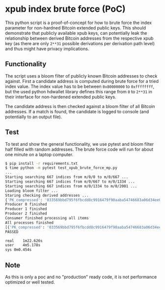# xpub index brute force (PoC)

This python script is a proof-of-concept for how to brute force the index parameter for non-hardned Bitcoin extended public keys. This should demonstrate that publicly available xpub keys, can potentially leak the relationship between derived Bitcoin addresses from the respective xpub key (as there are only `2**31` possible derivations per derivation path level) and thus might have privacy implications. 

## Functionality 
The script uses a bloom filter of publicly known Bitcoin addresses to check against. First a candidate address is computed during brute force for a tried index value. The index value has to be between `0x80000000` to `0xffffffff`, but the used python hdwallet library defines this range from `0` to `2**31` in their interface for non-hardened extended public keys. 

The candidate address is then checked against a bloom filter of all Bitcoin addresses. If a match is found, the 
candidate is logged to console (and potentially to an output file). 

## Test

To test and show the general functionality, we use pytest and bloom filter half filled with random addresses. 
The brute force code will run for about one minute on a laptop computer. 
```bash
$ pip install -r requirements.txt 
$ time python -m pytest test_xpub_brute_force_mp.py
...
Starting searching 667 indices from m/0/0 to m/0/667 ... 
Starting searching 667 indices from m/0/667 to m/0/1334 ... 
Starting searching 667 indices from m/0/1334 to m/0/2001 ... 
Loading bloom filter ...
Staring checking derived addresses ...
{'PK_compressed': '033569bbd795f6fbcdd8c9916479f90aaba54746683a06d34ee0e4d8612e8f4c38', 'P2PKH': '126vmB9dDizgAo3BoGT3LxCTXj1uyH3npp', 'xpub': 'xpub6CpsD4mbQpBaAX7GmJEzsabBo9sxEGpjuq2s3j2JNmXYSz6TYq13iPV3wvB3yBYaKyG7sssdw9WwTugP3iqy5RXrfKjdWzPReDBsGRY1p8G', 'path': 'm/0/1337'}
Producer 0 finished
Producer 1 finished
Producer 2 finished
Consumer finished processing all items
All processes finished
[{'PK_compressed': '033569bbd795f6fbcdd8c9916479f90aaba54746683a06d34ee0e4d8612e8f4c38', 'P2PKH': '126vmB9dDizgAo3BoGT3LxCTXj1uyH3npp', 'xpub': 'xpub6CpsD4mbQpBaAX7GmJEzsabBo9sxEGpjuq2s3j2JNmXYSz6TYq13iPV3wvB3yBYaKyG7sssdw9WwTugP3iqy5RXrfKjdWzPReDBsGRY1p8G', 'path': 'm/0/1337'}]
PASSED

real	1m22.626s
user	4m5.178s
sys	0m0.454s
```

## Note

As this is only a poc and no "production" ready code, it is not performance optimized or well tested.  
